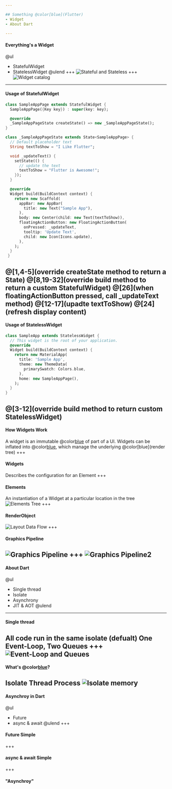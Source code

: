 ```yaml
---

## Something @color[blue](Flutter)
- Widget
- About Dart

---
```

#### Everything's a Widget
@ul
- StatefulWidget
- StatelessWidget
@ulend
+++
![Stateful and Stateless](assets/chatflutter/img/stateful_stateless.png)
+++
![Widget catalog](assets/chatflutter/img/catalog.png)
---
#### Usage of StatefulWidget
```dart
class SampleAppPage extends StatefulWidget {
  SampleAppPage({Key key}) : super(key: key);

  @override
  _SampleAppPageState createState() => new _SampleAppPageState();
}

class _SampleAppPageState extends State<SampleAppPage> {
  // Default placeholder text
  String textToShow = "I Like Flutter";

  void _updateText() {
    setState(() {
      // update the text
      textToShow = "Flutter is Awesome!";
    });
  }

  @override
  Widget build(BuildContext context) {
    return new Scaffold(
      appBar: new AppBar(
        title: new Text("Sample App"),
      ),
      body: new Center(child: new Text(textToShow)),
      floatingActionButton: new FloatingActionButton(
        onPressed: _updateText,
        tooltip: 'Update Text',
        child: new Icon(Icons.update),
      ),
    );
  }
 }
```
@[1,4-5](override createState method to return a State)
@[8,19-32](override build method to return a custom StatefulWidget)
@[26](when floatingActionButton pressed, call _updateText method)
@[12-17](upadte textToShow)
@[24](refresh display content)
---
#### Usage of StatelessWidget
```dart
class SampleApp extends StatelessWidget {
  // This widget is the root of your application.
  @override
  Widget build(BuildContext context) {
    return new MaterialApp(
      title: 'Sample App',
      theme: new ThemeData(
        primarySwatch: Colors.blue,
      ),
      home: new SampleAppPage(),
    );
  }
}
```
@[3-12](override build method to return custom StatelessWidget)
---
#### How Widgets Work
A widget is an immutable @color[blue](description) of part of a UI. Widgets can be inflated into @color[blue](elements), which manage the underlying @color[blue](render tree)
+++
#### Widgets
Describes the configuration for an Element
+++
#### Elements
An instantiation of a Widget at a particular location in the tree
![Elements Tree](assets/chatflutter/img/elements.png)
+++
#### RenderObject
![Layout Data Flow](assets/chatflutter/img/layout.png)
+++
#### Graphics Pipeline
![Graphics Pipeline](assets/chatflutter/img/graphics_pipeline.png)
+++
![Graphics Pipeline2](assets/chatflutter/img/graphics_pipeline2.png)
---
#### About Dart
@ul
- Single thread
- Isolate
- Asynchrony
- JIT & AOT
@ulend
---
#### Single thread
All code run in the same isolate (defualt)
One Event-Loop,  Two Queues
+++
![Event-Loop and Queues](assets/chatflutter/img/event_loop2.png)
---
#### What's @color[blue](Isolate)?
Isolate Thread Process
![Isolate memory]()
---
#### Asynchroy in Dart
@ul
- Future
- async & await
@ulend
+++
#### Future Simple
+++
#### async & await Simple
+++
#### "Asynchroy"




